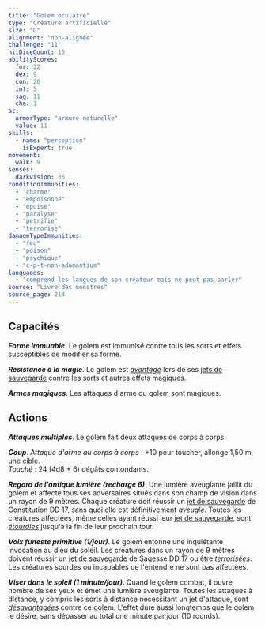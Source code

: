 ```yaml
---
title: "Golem oculaire"
type: "Créature artificielle"
size: "G"
alignment: "non-alignée"
challenge: "11"
hitDiceCount: 15
abilityScores:
  for: 22
  dex: 9
  con: 20
  int: 5
  sag: 11
  cha: 1
ac:
  armorType: "armure naturelle"
  value: 11
skills:
  - name: "perception"
    isExpert: true
movement:
  walk: 9
senses:
  darkvision: 36
conditionImmunities:
  - "charme"
  - "empoisonne"
  - "epuise"
  - "paralyse"
  - "petrifie"
  - "terrorise"
damageTypeImmunities:
  - "feu"
  - "poison"
  - "psychique"
  - "c-p-t-non-adamantium"
languages:
  - "comprend les langues de son créateur mais ne peut pas parler"
source: "Livre des monstres"
source_page: 214
---
```

## Capacités
_**Forme immuable**_. Le golem est immunisé contre tous les sorts et effets susceptibles de modifier sa forme.

_**Résistance à la magie**_. Le golem est [_avantagé_](/utiliser-les-caracteristiques/#avantage-et-desavantage) lors de ses [jets de sauvegarde](/utiliser-les-caracteristiques/#jets-de-sauvegarde) contre les sorts et autres effets magiques.

_**Armes magiques**_. Les attaques d'arme du golem sont magiques.

## Actions
_**Attaques multiples**_. Le golem fait deux attaques de corps à corps.

_**Coup**_. _Attaque d'arme au corps à corps_ : +10 pour toucher, allonge 1,50 m, une cible.  
_Touché_ : 24 (4d8 + 6) dégâts contondants.

_**Regard de l'antique lumière (recharge 6)**_. Une lumière aveuglante jaillit du golem et affecte tous ses adversaires situés dans son champ de vision dans un rayon de 9 mètres. Chaque créature doit réussir un [jet de sauvegarde](/utiliser-les-caracteristiques/#jets-de-sauvegarde) de Constitution DD 17, sans quoi elle est définitivement _aveugle_. Toutes les créatures affectées, même celles ayant réussi leur [jet de sauvegarde](/utiliser-les-caracteristiques/#jets-de-sauvegarde), sont [_étourdies_](/gerer-la-sante-du-personnage/#etourdi) jusqu'à la fin de leur prochain tour.

_**Voix funeste primitive (1/jour)**_. Le golem entonne une inquiétante invocation au dieu du soleil. Les créatures dans un rayon de 9 mètres doivent réussir un [jet de sauvegarde](/utiliser-les-caracteristiques/#jets-de-sauvegarde) de Sagesse DD 17 ou être [_terrorisées_](/gerer-la-sante-du-personnage/#terrorise). Les créatures sourdes ou incapables de l'entendre ne sont pas affectées.

_**Viser dans le soleil (1 minute/jour)**_. Quand le golem combat, il ouvre nombre de ses yeux et émet une lumière aveuglante. Toutes les attaques à distance, y compris les sorts à distance nécessitant un jet d'attaque, sont [_désavantagées_](/utiliser-les-caracteristiques/#avantage-et-desavantage) contre ce golem. L'effet dure aussi longtemps que le golem le désire, sans dépasser au total une minute par jour (10 rounds).
